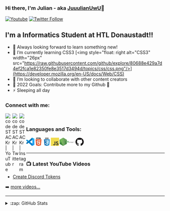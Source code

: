 ### Hi there, I'm Julian - aka [JuuulianUwU][website]👋 

[![Youtube](https://img.shields.io/youtube/channel/subscribers/UCx3Q32cQMwNBCVfTDm8WSAg?color=red&label=Juuulian&logo=Youtube&logoColor=red&style=for-the-badge)](https://www.youtube.com/channel/UCx3Q32cQMwNBCVfTDm8WSAg)
[![Twitter Follow](https://img.shields.io/twitter/url?color=%231DA1F2&label=Twitter&logo=twitter&style=for-the-badge&url=https%3A%2F%2Ftwitter.com%2FJuuulianUwU)](https://twitter.com/JuuulianUwU)

## I'm a Informatics Student at HTL Donaustadt!!

- 🔭 Always looking forward to learn something new!
- 🌱 I’m currently learning CSS3 [<img style="float: right alt="CSS3" width="26px" src="https://raw.githubusercontent.com/github/explore/80688e429a7d4ef2fca1e82350fe8e3517d3494d/topics/css/css.png"/>](https://developer.mozilla.org/en-US/docs/Web/CSS)
- 👯 I’m looking to collaborate with other content creators
- 🥅 2022 Goals: Contribute more to my Github 🤣
- ⚡ Sleeping all day

### Connect with me:

[<img align="left" alt="codeSTACKr | YouTube" width="22px" src="https://cdn.jsdelivr.net/npm/simple-icons@v3/icons/youtube.svg" />][youtube]
[<img align="left" alt="codeSTACKr | Twitter" width="22px" src="https://cdn.jsdelivr.net/npm/simple-icons@v3/icons/twitter.svg" />][twitter]
[<img align="left" alt="codeSTACKr | Instagram" width="22px" src="https://cdn.jsdelivr.net/npm/simple-icons@v3/icons/instagram.svg" />][instagram]

<br />

### Languages and Tools:

[<img align="left" alt="Visual Studio Code" width="26px" src="https://raw.githubusercontent.com/github/explore/80688e429a7d4ef2fca1e82350fe8e3517d3494d/topics/visual-studio-code/visual-studio-code.png" />](https://code.visualstudio.com/)
[<img align="left" alt="HTML5" width="26px" src="https://raw.githubusercontent.com/github/explore/80688e429a7d4ef2fca1e82350fe8e3517d3494d/topics/html/html.png" />](https://developer.mozilla.org/en-US/docs/Web/HTML)
[<img align="left" alt="CSS3" width="26px" src="https://raw.githubusercontent.com/github/explore/80688e429a7d4ef2fca1e82350fe8e3517d3494d/topics/css/css.png" />](https://developer.mozilla.org/en-US/docs/Web/CSS)
[<img align="left" alt="JavaScript" width="26px" src="https://raw.githubusercontent.com/github/explore/80688e429a7d4ef2fca1e82350fe8e3517d3494d/topics/javascript/javascript.png" />](https://developer.mozilla.org/en-US/docs/Web/JavaScript)
[<img align="left" alt="Node.js" width="26px" src="https://raw.githubusercontent.com/github/explore/80688e429a7d4ef2fca1e82350fe8e3517d3494d/topics/nodejs/nodejs.png" />](https://nodejs.org/en/)
[<img align="left" alt="MongoDB" width="26px" src="https://raw.githubusercontent.com/github/explore/80688e429a7d4ef2fca1e82350fe8e3517d3494d/topics/mongodb/mongodb.png" />](https://www.mongodb.com/)
[<img align="left" alt="GitHub" width="26px" src="https://raw.githubusercontent.com/github/explore/78df643247d429f6cc873026c0622819ad797942/topics/github/github.png" />](https://github.com/)

<br />
<br />

---

### 📺 Latest YouTube Videos

<!-- YOUTUBE:START -->
- [Create Discord Tokens](https://www.youtube.com/watch?v=gYFKTovAD_U&t=9s)

<!-- YOUTUBE:END -->

➡️ [more videos...](https://www.youtube.com/channel/UCx3Q32cQMwNBCVfTDm8WSAg)

---

<details>
  <summary>:zap: GitHub Stats</summary>

  [![JuuulianUwU's GitHub stats](https://github-readme-stats.vercel.app/api?username=JuuulianUwU)](https://github.com/anuraghazra/github-readme-stats)

</details>

[website]: https://github.com/JuuulianUwU
[twitter]: https://twitter.com/JuuulianUwU
[youtube]: https://www.youtube.com/channel/UCx3Q32cQMwNBCVfTDm8WSAg
[instagram]: https://www.instagram.com/julixn.png/
